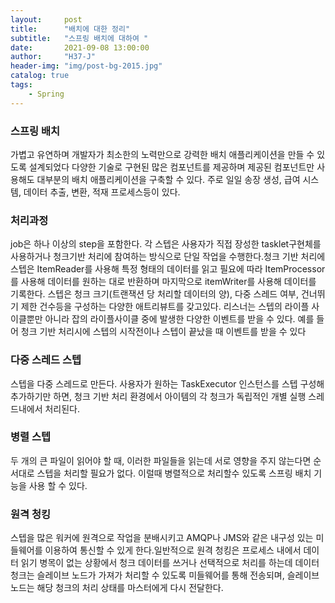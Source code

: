 ```yaml
---
layout:     post
title:      "배치에 대한 정리"
subtitle:   "스프링 배치에 대하여 "
date:       2021-09-08 13:00:00
author:     "H37-J"
header-img: "img/post-bg-2015.jpg"
catalog: true
tags:
    - Spring
---
```


### 스프링 배치

가볍고 유연하며 개발자가 최소한의 노력만으로 강력한 배치 애플리케이션을 만들 수 있도록 설계되었다
다양한 기술로 구현된 많은 컴포넌트를 제공하며 제공된 컴포넌트만 사용해도 대부분의 배치 애플리케이션을 구축할 수 있다. 주로 일일 송장 생성, 급여 시스템, 데이터 추출, 변환, 적재 프로세스등이 있다.

### 처리과정

job은 하나 이상의 step을 포함한다. 각 스텝은 사용자가 직접 장성한 tasklet구현체를 사용하거나 청크기반 처리에 참여하는 방식으로 단일 작업을 수행한다.청크 기반 처리에 스텝은 ItemReader를 사용해 특정 형태의 데이터를 읽고 필요에 따라 ItemProcessor를 사용해 데이터를 원하는 대로 반환하며 마지막으로 itemWriter를 사용해 데이터를 기록한다. 스텝은 청크 크기(트랜잭션 당 처리할 데이터의 양), 다중 스레드 여부, 건너뛰기 제한 건수등을 구성하는 다양한 애트리뷰트를 갖고있다. 리스너는 스텝의 라이플 사이클뿐만 아니라 잡의 라이플사이클 중에 발생한 다양한 이벤트를 받을 수 있다. 예를 들어 청크 기반 처리시에 스텝의 시작전이나 스텝이 끝났을 때 이벤트를 받을 수 있다

### 다중 스레드 스텝

스텝을 다중 스레드로 만든다. 사용자가 원하는 TaskExecutor 인스턴스를 스텝 구성해 추가하기만 하면, 청크 기반 처리 환경에서 아이템의 각 청크가 독립적인 개별 실행 스레드내에서 처리된다.

### 병렬 스텝

두 개의 큰 파일이 읽어야 할 때, 이러한 파일들을 읽는데 서로 영향을 주지 않는다면 순서대로 스텝을 처리할 필요가 없다. 이럴때 병렬적으로 처리할수 있도록 스프링 배치 기능을 사용 할 수 있다.

### 원격 청킹

스텝을 많은 워커에 원격으로 작업을 분배시키고 AMQP나 JMS와 같은 내구성 있는 미들웨어를 이용하여 통신할 수 있게 한다.일반적으로 원격 청킹은 프로세스 내에서 데이터 읽기 병목이 없는 상황에서 청크 데이터를 쓰거나 선택적으로 처리를 하는데 데이터 청크는 슬레이브 노드가 가져가 처리할 수 있도록 미들웨어를 통해 전송되며, 슬레이브 노드는 해당 청크의 처리 상태를 마스터에게 다시 전달한다.
